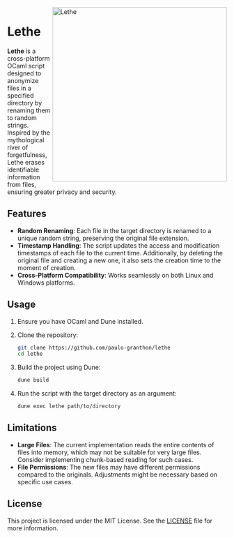 <img align="right" src="https://i.imgur.com/lFnPHJY.png" alt="Lethe" height="400"/>

# Lethe

**Lethe** is a cross-platform OCaml script designed to anonymize files in a specified directory by renaming them to random strings. Inspired by the mythological river of forgetfulness, Lethe erases identifiable information from files, ensuring greater privacy and security.

## Features

- **Random Renaming**: Each file in the target directory is renamed to a unique random string, preserving the original file extension.
- **Timestamp Handling**: The script updates the access and modification timestamps of each file to the current time. Additionally, by deleting the original file and creating a new one, it also sets the creation time to the moment of creation.
- **Cross-Platform Compatibility**: Works seamlessly on both Linux and Windows platforms.

## Usage

1. Ensure you have OCaml and Dune installed.
2. Clone the repository:

   ```bash
   git clone https://github.com/paulo-granthon/lethe
   cd lethe
   ```

3. Build the project using Dune:

   ```bash
   dune build
   ```

4. Run the script with the target directory as an argument:

   ```bash
   dune exec lethe path/to/directory
   ```

## Limitations

- **Large Files**: The current implementation reads the entire contents of files into memory, which may not be suitable for very large files. Consider implementing chunk-based reading for such cases.
- **File Permissions**: The new files may have different permissions compared to the originals. Adjustments might be necessary based on specific use cases.

## License

This project is licensed under the MIT License. See the [LICENSE](LICENSE) file for more information.
